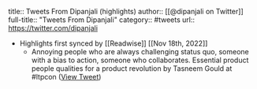 title:: Tweets From Dipanjali (highlights)
author:: [[@dipanjali on Twitter]]
full-title:: "Tweets From Dipanjali"
category:: #tweets
url:: https://twitter.com/dipanjali

- Highlights first synced by [[Readwise]] [[Nov 18th, 2022]]
	- Annoying people who are always challenging status quo, someone with a bias to action, someone who collaborates. 
	  Essential product people qualities for a product revolution by Tasneem Gould at #ltpcon ([View Tweet](https://twitter.com/dipanjali/status/1397384298173325318))